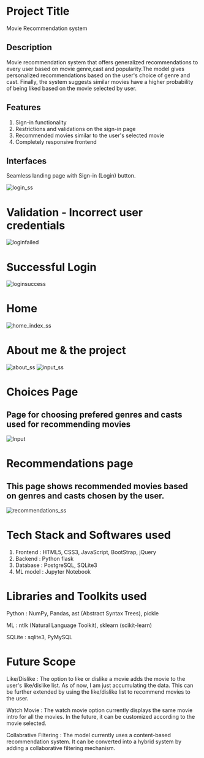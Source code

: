 # Project Title
Movie Recommendation system

## Description
Movie recommendation system that offers generalized recommendations to every user based on movie genre,cast and popularity.The model gives personalized recommendations based on the user's choice of genre and cast. Finally, the system suggests similar movies have a higher probability of being liked based on the movie selected by user.

## Features
1. Sign-in functionality
2. Restrictions and validations on the sign-in page
3. Recommended movies similar to the user's selected movie
4. Completely responsive frontend

## Interfaces
Seamless landing page with Sign-in (Login) button.

![login_ss](https://user-images.githubusercontent.com/116378322/229329399-4ee7ed79-7984-455a-974c-bb16aa2c20da.png)

# Validation - Incorrect user credentials

![loginfailed](https://user-images.githubusercontent.com/116378322/229329402-fb47cd7f-20c9-4f58-a985-3b5f48f37d4c.png)

# Successful Login
![loginsuccess](https://user-images.githubusercontent.com/116378322/229329406-29b85060-ceea-4863-8d58-9c7539d821e6.png)

# Home
![home_index_ss](https://user-images.githubusercontent.com/116378322/229329408-ef86f325-ce60-406f-92ab-bde4e96be4f3.png)

# About me & the project 
![about_ss](https://user-images.githubusercontent.com/116378322/229329411-2d27792e-2b24-4f42-83d5-f2489432b016.png)
![input_ss](https://user-images.githubusercontent.com/116378322/229330067-a165ef3c-4b9d-4b74-8060-70764e68de57.png)

# Choices Page 
## Page for choosing prefered genres and casts used for recommending movies


![Input](https://user-images.githubusercontent.com/116378322/229329421-7cfe8620-01e7-4c91-9660-e2c25962b69a.png)

# Recommendations page
## This page shows recommended movies based on genres and casts chosen by the user.

![recommendations_ss](https://user-images.githubusercontent.com/116378322/229329423-bcc71970-5c70-4f99-81a4-22623b127753.png)

# Tech Stack and Softwares used
1. Frontend : HTML5, CSS3, JavaScript, BootStrap, jQuery
2. Backend : Python flask
3. Database : PostgreSQL, SQLite3
4. ML model : Jupyter Notebook

# Libraries and Toolkits used
Python : NumPy, Pandas, ast (Abstract Syntax Trees), pickle

ML : ntlk (Natural Language Toolkit), sklearn (scikit-learn)

SQLite : sqlite3, PyMySQL

# Future Scope
Like/Dislike : The option to like or dislike a movie adds the movie to the user's like/dislike list. As of now, I am just accumulating the data. This can be further extended by using the like/dislike list to recommend movies to the user.

Watch Movie : The watch movie option currently displays the same movie intro for all the movies. In the future, it can be customized according to the movie selected.

Collabrative Filtering : The model currently uses a content-based recommendation system. It can be converted into a hybrid system by adding a collaborative filtering mechanism.


